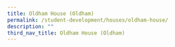 ```yaml
---
title: Oldham House (Oldham)
permalink: /student-development/houses/oldham-house/
description: ""
third_nav_title: Oldham House (Oldham)
---
```

